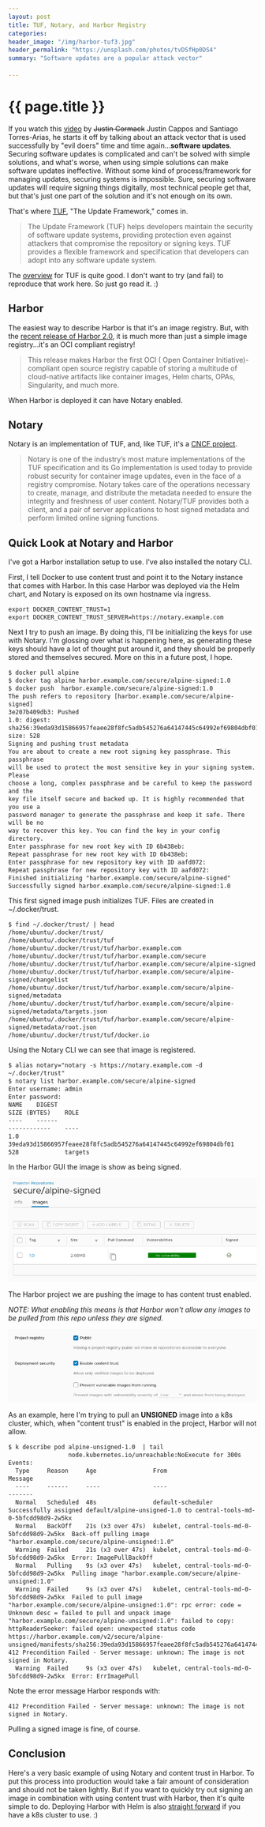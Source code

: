 ```yaml
---
layout: post
title: TUF, Notary, and Harbor Registry
categories:
header_image: "/img/harbor-tuf3.jpg"
header_permalink: "https://unsplash.com/photos/tvDSfHp0DS4"
summary: "Software updates are a popular attack vector"

---
```


# {{ page.title }}

If you watch this [video](https://www.youtube.com/watch?v=Hnzc6va4l6k) by ~~Justin Cormack~~ Justin Cappos and Santiago Torres-Arias, he starts it off by talking about an attack vector that is used successfully by "evil doers" time and time again...**software updates**. Securing software updates is complicated and can't be solved with simple solutions, and what's worse, when using simple solutions can make software updates ineffective. Without some kind of process/framework for managing updates, securing systems is impossible. Sure, securing software updates will require signing things digitally, most technical people get that, but that's just one part of the solution and it's not enough on its own.

That's where [TUF](https://theupdateframework.io/), "The Update Framework," comes in.

>The Update Framework (TUF) helps developers maintain the security of software update systems, providing protection even against attackers that compromise the repository or signing keys. TUF provides a flexible framework and specification that developers can adopt into any software update system.

The [overview](https://github.com/theupdateframework/tuf/blob/develop/docs/OVERVIEW.rst) for TUF is quite good. I don't want to try (and fail) to reproduce that work here. So just go read it. :)

## Harbor

The easiest way to describe Harbor is that it's an image registry. But, with the [recent release of Harbor 2.0](https://goharbor.io/blog/harbor-2.0/), it is much more than just a simple image registry...it's an OCI compliant registry!

>This release makes Harbor the first OCI ( Open Container Initiative)-compliant open source registry capable of storing a multitude of cloud-native artifacts like container images, Helm charts, OPAs, Singularity, and much more.

When Harbor is deployed it can have Notary enabled.

## Notary

Notary is an implementation of TUF, and, like TUF, it's a [CNCF project](https://www.linuxfoundation.org/cloud-containers-virtualization/2017/10/cncf-host-two-security-projects-notary-tuf-specification/).

>Notary is one of the industry’s most mature implementations of the TUF specification and its Go implementation is used today to provide robust security for container image updates, even in the face of a registry compromise. Notary takes care of the operations necessary to create, manage, and distribute the metadata needed to ensure the integrity and freshness of user content. Notary/TUF provides both a client, and a pair of server applications to host signed metadata and perform limited online signing functions.


## Quick Look at Notary and Harbor

I've got a Harbor installation setup to use. I've also installed the notary CLI.

First, I tell Docker to use content trust and point it to the Notary instance that comes with Harbor. In this case Harbor was deployed via the Helm chart, and Notary is exposed on its own hostname via ingress.

```
export DOCKER_CONTENT_TRUST=1
export DOCKER_CONTENT_TRUST_SERVER=https://notary.example.com
```

Next I try to push an image. By doing this, I'll be initializing the keys for use with Notary. I'm glossing over what is happening here, as generating these keys should have a lot of thought put around it, and they should be properly stored and themselves secured. More on this in a future post, I hope.

```
$ docker pull alpine
$ docker tag alpine harbor.example.com/secure/alpine-signed:1.0
$ docker push  harbor.example.com/secure/alpine-signed:1.0
The push refers to repository [harbor.example.com/secure/alpine-signed]
3e207b409db3: Pushed
1.0: digest: sha256:39eda93d15866957feaee28f8fc5adb545276a64147445c64992ef69804dbf01 size: 528
Signing and pushing trust metadata
You are about to create a new root signing key passphrase. This passphrase
will be used to protect the most sensitive key in your signing system. Please
choose a long, complex passphrase and be careful to keep the password and the
key file itself secure and backed up. It is highly recommended that you use a
password manager to generate the passphrase and keep it safe. There will be no
way to recover this key. You can find the key in your config directory.
Enter passphrase for new root key with ID 6b438eb:
Repeat passphrase for new root key with ID 6b438eb:
Enter passphrase for new repository key with ID aafd072:
Repeat passphrase for new repository key with ID aafd072:
Finished initializing "harbor.example.com/secure/alpine-signed"
Successfully signed harbor.example.com/secure/alpine-signed:1.0
```

This first signed image push initializes TUF. Files are created in ~/.docker/trust.

```
$ find ~/.docker/trust/ | head
/home/ubuntu/.docker/trust/
/home/ubuntu/.docker/trust/tuf
/home/ubuntu/.docker/trust/tuf/harbor.example.com
/home/ubuntu/.docker/trust/tuf/harbor.example.com/secure
/home/ubuntu/.docker/trust/tuf/harbor.example.com/secure/alpine-signed
/home/ubuntu/.docker/trust/tuf/harbor.example.com/secure/alpine-signed/changelist
/home/ubuntu/.docker/trust/tuf/harbor.example.com/secure/alpine-signed/metadata
/home/ubuntu/.docker/trust/tuf/harbor.example.com/secure/alpine-signed/metadata/targets.json
/home/ubuntu/.docker/trust/tuf/harbor.example.com/secure/alpine-signed/metadata/root.json
/home/ubuntu/.docker/trust/tuf/docker.io
```

Using the Notary CLI we can see that image is registered.

```
$ alias notary="notary -s https://notary.example.com -d ~/.docker/trust"
$ notary list harbor.example.com/secure/alpine-signed
Enter username: admin
Enter password:
NAME    DIGEST                                                              SIZE (BYTES)    ROLE
----    ------                                                              ------------    ----
1.0     39eda93d15866957feaee28f8fc5adb545276a64147445c64992ef69804dbf01    528             targets
```

In the Harbor GUI the image is show as being signed.

![signed image in harbor](/img/harbor-tuf2.png)

The Harbor project we are pushing the image to has content trust enabled. 

*NOTE: What enabling this means is that Harbor won't allow any images to be pulled from this repo unless they are signed.*

![harbor project content trust enabled](/img/harbor-tuf1.png)

As an example, here I'm trying to pull an **UNSIGNED** image into a k8s cluster, which, when "content trust" is enabled in the project, Harbor will not allow.

```
$ k describe pod alpine-unsigned-1.0  | tail
                 node.kubernetes.io/unreachable:NoExecute for 300s
Events:
  Type     Reason     Age                From                                          Message
  ----     ------     ----               ----                                          -------
  Normal   Scheduled  48s                default-scheduler                             Successfully assigned default/alpine-unsigned-1.0 to central-tools-md-0-5bfcdd98d9-2w5kx
  Normal   BackOff    21s (x3 over 47s)  kubelet, central-tools-md-0-5bfcdd98d9-2w5kx  Back-off pulling image "harbor.example.com/secure/alpine-unsigned:1.0"
  Warning  Failed     21s (x3 over 47s)  kubelet, central-tools-md-0-5bfcdd98d9-2w5kx  Error: ImagePullBackOff
  Normal   Pulling    9s (x3 over 47s)   kubelet, central-tools-md-0-5bfcdd98d9-2w5kx  Pulling image "harbor.example.com/secure/alpine-unsigned:1.0"
  Warning  Failed     9s (x3 over 47s)   kubelet, central-tools-md-0-5bfcdd98d9-2w5kx  Failed to pull image "harbor.example.com/secure/alpine-unsigned:1.0": rpc error: code = Unknown desc = failed to pull and unpack image "harbor.example.com/secure/alpine-unsigned:1.0": failed to copy: httpReaderSeeker: failed open: unexpected status code https://harbor.example.com/v2/secure/alpine-unsigned/manifests/sha256:39eda93d15866957feaee28f8fc5adb545276a64147445c64992ef69804dbf01: 412 Precondition Failed - Server message: unknown: The image is not signed in Notary.
  Warning  Failed     9s (x3 over 47s)   kubelet, central-tools-md-0-5bfcdd98d9-2w5kx  Error: ErrImagePull
  ```

  Note the error message Harbor responds with:

  ```
  412 Precondition Failed - Server message: unknown: The image is not signed in Notary.
  ```

  Pulling a signed image is fine, of course. 

## Conclusion

Here's a very basic example of using Notary and content trust in Harbor. To put this process into production would take a fair amount of consideration and should not be taken lightly. But if you want to quickly try out signing an image in combination with using content trust with Harbor, then it's quite simple to do. Deploying Harbor with Helm is also [straight forward](http://localhost:4000/2020/04/28/local-harbor-install.html) if you have a k8s cluster to use. :)
